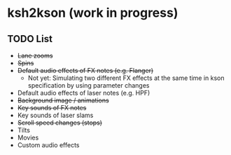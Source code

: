 # ksh2kson (work in progress)

## TODO List

- ~~Lane zooms~~
- ~~Spins~~
- ~~Default audio effects of FX notes (e.g. Flanger)~~
    - Not yet: Simulating two different FX effects at the same time in kson specification by using parameter changes
- Default audio effects of laser notes (e.g. HPF)
- ~~Background image / animations~~
- ~~Key sounds of FX notes~~
- Key sounds of laser slams
- ~~Scroll speed changes (stops)~~
- Tilts
- Movies
- Custom audio effects
